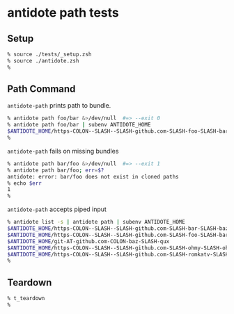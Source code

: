 # antidote path tests

## Setup

```zsh
% source ./tests/_setup.zsh
% source ./antidote.zsh
%
```

## Path Command

`antidote-path` prints path to bundle.

```zsh
% antidote path foo/bar &>/dev/null  #=> --exit 0
% antidote path foo/bar | subenv ANTIDOTE_HOME
$ANTIDOTE_HOME/https-COLON--SLASH--SLASH-github.com-SLASH-foo-SLASH-bar
%
```

`antidote-path` fails on missing bundles

```zsh
% antidote path bar/foo &>/dev/null  #=> --exit 1
% antidote path bar/foo; err=$?
antidote: error: bar/foo does not exist in cloned paths
% echo $err
1
%
```

`antidote-path` accepts piped input

```zsh
% antidote list -s | antidote path | subenv ANTIDOTE_HOME
$ANTIDOTE_HOME/https-COLON--SLASH--SLASH-github.com-SLASH-bar-SLASH-baz
$ANTIDOTE_HOME/https-COLON--SLASH--SLASH-github.com-SLASH-foo-SLASH-bar
$ANTIDOTE_HOME/git-AT-github.com-COLON-baz-SLASH-qux
$ANTIDOTE_HOME/https-COLON--SLASH--SLASH-github.com-SLASH-ohmy-SLASH-ohmy
$ANTIDOTE_HOME/https-COLON--SLASH--SLASH-github.com-SLASH-romkatv-SLASH-zsh-defer
%
```

## Teardown

```zsh
% t_teardown
%
```
